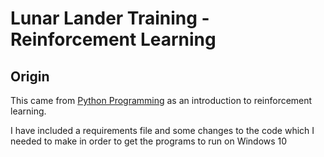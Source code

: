 # Lunar Lander Training - Reinforcement Learning

## Origin
This came from [Python Programming](https://pythonprogramming.net/introduction-reinforcement-learning-stable-baselines-3-tutorial/) 
as an introduction to reinforcement learning.

I have included a requirements file and some changes to the code which I needed to make 
in order to get the programs to run on Windows 10